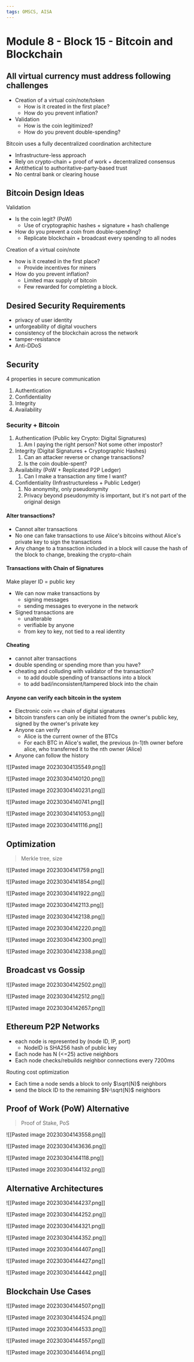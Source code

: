 ```yaml
---
tags: OMSCS, AISA
---
```

# Module 8 - Block 15 - Bitcoin and Blockchain

## All virtual currency must address following challenges
- Creation of a virtual coin/note/token
	- How is it created in the first place?
	- How do you prevent inflation?
- Validation
	- How is the coin legitimized?
	- How do you prevent double-spending?

Bitcoin uses a fully decentralized coordination architecture
- Infrastructure-less approach
- Rely on crypto-chain + proof of work + decentralized consensus
- Antithetical to authoritative-party-based trust
- No central bank or clearing house

## Bitcoin Design Ideas
Validation
- Is the coin legit? (PoW)
	- Use of cryptographic hashes + signature + hash challenge
- How do you prevent a coin from double-spending?
	- Replicate blockchain + broadcast every spending to all nodes

Creation of a virtual coin/note
- how is it created in the first place?
	- Provide incentives for miners
- How do you prevent inflation?
	- Limited max supply of bitcoin
	- Few rewarded for completing a block.

## Desired Security Requirements
- privacy of user identity
- unforgeability of digital vouchers
- consistency of the blockchain across the network
- tamper-resistance
- Anti-DDoS

## Security
4 properties in secure communication
1. Authentication
2. Confidentiality
3. Integrity
4. Availability

### Security + Bitcoin
1. Authentication (Public key Crypto: Digital Signatures)
	1. Am I paying the right person? Not some other impostor?
2. Integrity (Digital Signatures + Cryptographic Hashes)
	1. Can an attacker reverse or change transactions?
	2. Is the coin double-spent?
3. Availability (PoW + Replicated P2P Ledger)
	1. Can I make a transaction any time I want?
4. Confidentiality (Infrastructureless + Public Ledger)
	1. No anonymity, only pseudonymity
	2. Privacy beyond pseudonymity is important, but it's not part of the original design

#### Alter transactions?
- Cannot alter transactions
- No one can fake transactions to use Alice's bitcoins without Alice's private key to sign the transactions
- Any change to a transaction included in a block will cause the hash of the block to change, breaking the crypto-chain

#### Transactions with Chain of Signatures
Make player ID = public key
- We can now make transactions by
	- signing messages
	- sending messages to everyone in the network
- Signed transactions are
	- unalterable
	- verifiable by anyone
	- from key to key, not tied to a real identity

#### Cheating
- cannot alter transactions
- double spending or spending more than you have?
- cheating and colluding with validator of the transaction?
	- to add double spending of transactions into a block
	- to add bad/inconsistent/tampered block into the chain

#### Anyone can verify each bitcoin in the system
- Electronic coin == chain of digital signatures
- bitcoin transfers can only be initiated from the owner's public key, signed by the owner's private key
- Anyone can verify
	- Alice is the current owner of the BTCs
	- For each BTC in Alice's wallet, the previous (n-1)th owner before alice, who transferred it to the nth owner (Alice)
- Anyone can follow the history

![[Pasted image 20230304135549.png]]

![[Pasted image 20230304140120.png]]

![[Pasted image 20230304140231.png]]

![[Pasted image 20230304140741.png]]

![[Pasted image 20230304141053.png]]

![[Pasted image 20230304141116.png]]

## Optimization
> Merkle tree, size

![[Pasted image 20230304141759.png]]

![[Pasted image 20230304141854.png]]

![[Pasted image 20230304141922.png]]

![[Pasted image 20230304142113.png]]

![[Pasted image 20230304142138.png]]

![[Pasted image 20230304142220.png]]

![[Pasted image 20230304142300.png]]

![[Pasted image 20230304142338.png]]

## Broadcast vs Gossip
![[Pasted image 20230304142502.png]]

![[Pasted image 20230304142512.png]]

![[Pasted image 20230304142657.png]]

## Ethereum P2P Networks
- each node is represented by (node ID, IP, port)
	- NodeID is SHA256 hash of public key
- Each node has N (<=25) active neighbors
- Each node checks/rebuilds neighbor connections every 7200ms

Routing cost optimization
- Each time a node sends a block to only $\sqrt{N}$ neighbors
- send the block ID to the remaining $N-\sqrt{N}$ neighbors

## Proof of Work (PoW) Alternative
> Proof of Stake, PoS

![[Pasted image 20230304143558.png]]

![[Pasted image 20230304143636.png]]

![[Pasted image 20230304144118.png]]

![[Pasted image 20230304144132.png]]

## Alternative Architectures
![[Pasted image 20230304144237.png]]

![[Pasted image 20230304144252.png]]

![[Pasted image 20230304144321.png]]

![[Pasted image 20230304144352.png]]

![[Pasted image 20230304144407.png]]

![[Pasted image 20230304144427.png]]

![[Pasted image 20230304144442.png]]

## Blockchain Use Cases
![[Pasted image 20230304144507.png]]

![[Pasted image 20230304144524.png]]

![[Pasted image 20230304144533.png]]

![[Pasted image 20230304144557.png]]

![[Pasted image 20230304144614.png]]

